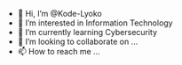 - 👋 Hi, I’m @Kode-Lyoko
- 👀 I’m interested in Information Technology
- 🌱 I’m currently learning Cybersecurity
- 💞️ I’m looking to collaborate on ...
- 📫 How to reach me ...

<!---
Kode-Lyoko/Kode-Lyoko is a ✨ special ✨ repository because its `README.md` (this file) appears on your GitHub profile.
You can click the Preview link to take a look at your changes.
--->
